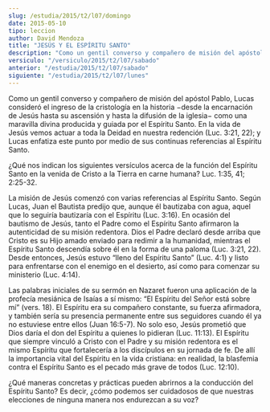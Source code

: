 ```yaml
---
slug: /estudia/2015/t2/l07/domingo
date: 2015-05-10
tipo: leccion
author: David Mendoza
title: "JESÚS Y EL ESPÍRITU SANTO"
description: "Como un gentil converso y compañero de misión del apóstol Pablo, Lucas consideró el ingreso de la cristología en la historia −desde la encarnación de Jesús hasta su ascensión y hasta la difusión de la iglesia− como una maravilla divina producida y guiada por el Espíritu Santo."
versiculo: "/versiculo/2015/t2/l07/sabado"
anterior: "/estudia/2015/t2/l07/sabado"
siguiente: "/estudia/2015/t2/l07/lunes"
---
```


Como un gentil converso y compañero de misión del apóstol Pablo, Lucas consideró el ingreso de la cristología en la historia −desde la encarnación de Jesús hasta su ascensión y hasta la difusión de la iglesia− como una maravilla divina producida y guiada por el Espíritu Santo. En la vida de Jesús vemos actuar a toda la Deidad en nuestra redención (Luc. 3:21, 22); y Lucas enfatiza este punto por medio de sus continuas referencias al Espíritu Santo.

¿Qué nos indican los siguientes versículos acerca de la función del Espíritu Santo en la venida de Cristo a la Tierra en carne humana? Luc. 1:35, 41; 2:25-32.

La misión de Jesús comenzó con varias referencias al Espíritu Santo. Según Lucas, Juan el Bautista predijo que, aunque él bautizaba con agua, aquel que lo seguiría bautizaría con el Espíritu (Luc. 3:16). En ocasión del bautismo de Jesús, tanto el Padre como el Espíritu Santo afirmaron la autenticidad de su misión redentora. Dios el Padre declaró desde arriba que Cristo es su Hijo amado enviado para redimir a la humanidad, mientras el Espíritu Santo descendía sobre él en la forma de una paloma (Luc. 3:21, 22). Desde entonces, Jesús estuvo “lleno del Espíritu Santo” (Luc. 4:1) y listo para enfrentarse con el enemigo en el desierto, así como para comenzar su ministerio (Luc. 4:14).

Las palabras iniciales de su sermón en Nazaret fueron una aplicación de la profecía mesiánica de Isaías a sí mismo: “El Espíritu del Señor está sobre mí” (vers. 18). El Espíritu era su compañero constante, su fuerza afirmadora, y también sería su presencia permanente entre sus seguidores cuando él ya no estuviese entre ellos (Juan 16:5-7). No solo eso, Jesús prometió que Dios daría el don del Espíritu a quienes lo pidieran (Luc. 11:13). El Espíritu que siempre vinculó a Cristo con el Padre y su misión redentora es el mismo Espíritu que fortalecería a los discípulos en su jornada de fe. De allí la importancia vital del Espíritu en la vida cristiana: en realidad, la blasfemia contra el Espíritu Santo es el pecado más grave de todos (Luc. 12:10).

¿Qué maneras concretas y prácticas pueden abrirnos a la conducción del Espíritu Santo? Es decir, ¿cómo podemos ser cuidadosos de que nuestras elecciones de ninguna manera nos endurezcan a su voz?
